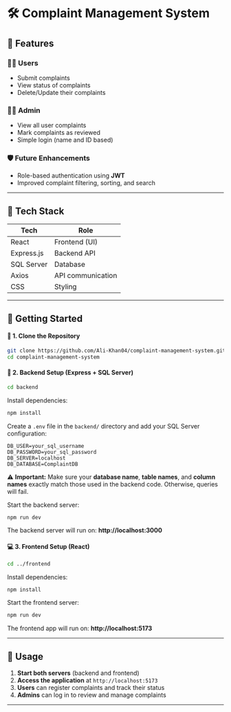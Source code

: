 
# 🛠 Complaint Management System

## 📌 Features

### 🧑‍💼 Users
- Submit complaints
- View status of complaints 
- Delete/Update their complaints

### 👨‍💻 Admin
- View all user complaints
- Mark complaints as reviewed
- Simple login (name and ID based)

### 🛡️ Future Enhancements
- Role-based authentication using **JWT**
- Improved complaint filtering, sorting, and search

---

## 🧱 Tech Stack

| Tech           | Role                |
|----------------|---------------------|
| React          | Frontend (UI)       |
| Express.js     | Backend API         |
| SQL Server     | Database            |
| Axios          | API communication   |
| CSS            | Styling             |

---

## 🚀 Getting Started


#### 🔽 1. Clone the Repository

```bash
git clone https://github.com/Ali-Khan04/complaint-management-system.git
cd complaint-management-system
```

#### 🔧 2. Backend Setup (Express + SQL Server)

```bash
cd backend
```

Install dependencies:
```bash
npm install
```

Create a `.env` file in the `backend/` directory and add your SQL Server configuration:
```env
DB_USER=your_sql_username
DB_PASSWORD=your_sql_password
DB_SERVER=localhost
DB_DATABASE=ComplaintDB
```
⚠️ **Important:** Make sure your **database name**, **table names**, and **column names** exactly match those used in the backend code. Otherwise, queries will fail.


Start the backend server:
```bash
npm run dev
```

The backend server will run on: **http://localhost:3000**

#### 💻 3. Frontend Setup (React)

```bash
cd ../frontend
```

Install dependencies:
```bash
npm install
```

Start the frontend server:
```bash
npm run dev
```

The frontend app will run on: **http://localhost:5173**

---


## 🎯 Usage

1. **Start both servers** (backend and frontend)
2. **Access the application** at `http://localhost:5173`
3. **Users** can register complaints and track their status
4. **Admins** can log in to review and manage complaints

---

